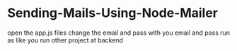 # Sending-Mails-Using-Node-Mailer

open the app.js files change the email and pass with you email and pass
run as like you run other project at backend
